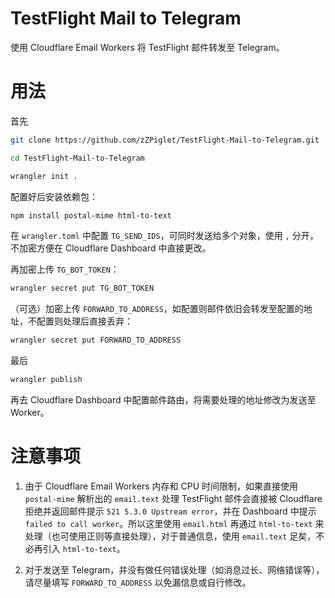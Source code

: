 # TestFlight Mail to Telegram

使用 Cloudflare Email Workers 将 TestFlight 邮件转发至 Telegram。

# 用法

首先

```sh
git clone https://github.com/zZPiglet/TestFlight-Mail-to-Telegram.git

cd TestFlight-Mail-to-Telegram

wrangler init .
```

配置好后安装依赖包：

```sh
npm install postal-mime html-to-text
```

在 `wrangler.toml` 中配置 `TG_SEND_IDS`，可同时发送给多个对象，使用 `,` 分开，不加密方便在 Cloudflare Dashboard 中直接更改。

再加密上传 `TG_BOT_TOKEN`：

```sh
wrangler secret put TG_BOT_TOKEN
```

（可选）加密上传 `FORWARD_TO_ADDRESS`，如配置则邮件依旧会转发至配置的地址，不配置则处理后直接丢弃：

```sh
wrangler secret put FORWARD_TO_ADDRESS
```

最后

```sh
wrangler publish
```

再去 Cloudflare Dashboard 中配置邮件路由，将需要处理的地址修改为发送至 Worker。

# 注意事项

1. 由于 Cloudflare Email Workers 内存和 CPU 时间限制，如果直接使用 `postal-mime` 解析出的 `email.text` 处理 TestFlight 邮件会直接被 Cloudflare 拒绝并返回邮件提示 `521 5.3.0 Upstream error`，并在 Dashboard 中提示 `failed to call worker`。所以这里使用 `email.html` 再通过 `html-to-text` 来处理（也可使用正则等直接处理），对于普通信息，使用 `email.text` 足矣，不必再引入 `html-to-text`。

2. 对于发送至 Telegram，并没有做任何错误处理（如消息过长、网络错误等），请尽量填写 `FORWARD_TO_ADDRESS` 以免漏信息或自行修改。
